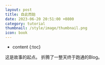 ```yaml
---
layout: post
title: 自此而始
date: 2023-06-20 20:51:00 +0800
category: tutorial
thumbnail: /style/image/thumbnail.png
icon: book
---
```



* content
{:toc}

这是故事的起点。
折腾了一整天终于跑通的Blog。
